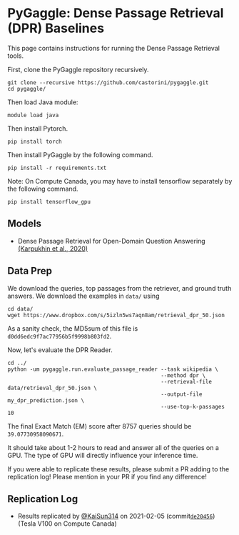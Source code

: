# PyGaggle: Dense Passage Retrieval (DPR) Baselines

This page contains instructions for running the Dense Passage Retrieval tools.

First, clone the PyGaggle repository recursively.

```
git clone --recursive https://github.com/castorini/pygaggle.git
cd pygaggle/
```
Then load Java module:
```
module load java
```
Then install Pytorch.
```
pip install torch
```
Then install PyGaggle by the following command.
```
pip install -r requirements.txt
```
Note: On Compute Canada, you may have to install tensorflow separately by the following command.
```
pip install tensorflow_gpu 
```

## Models

+ Dense Passage Retrieval for Open-Domain Question Answering [(Karpukhin et al., 2020)](https://arxiv.org/pdf/2004.04906.pdf)

## Data Prep

We download the queries, top passages from the retriever, and ground truth answers. We download the examples in `data/` using
```
cd data/
wget https://www.dropbox.com/s/5izln5ws7aqn8am/retrieval_dpr_50.json
```

As a sanity check, the MD5sum of this file is `d0dd6edc9f7ac77956b5f9998b803fd2`.

Now, let's evaluate the DPR Reader.

```
cd ../
python -um pygaggle.run.evaluate_passage_reader --task wikipedia \
                                                --method dpr \ 
                                                --retrieval-file data/retrieval_dpr_50.json \
                                                --output-file my_dpr_prediction.json \
                                                --use-top-k-passages 10
```

The final Exact Match (EM) score after 8757 queries should be `39.07730958090671`.

It should take about 1-2 hours to read and answer all of the queries on a GPU.
The type of GPU will directly influence your inference time.

If you were able to replicate these results, please submit a PR adding to the replication log!
Please mention in your PR if you find any difference!


## Replication Log

+ Results replicated by [@KaiSun314](https://github.com/KaiSun314) on 2021-02-05 (commit[`de20456`](https://github.com/castorini/pygaggle/commit/de2045635106abf104cd7adaf07525fd4f173a3b)) (Tesla V100 on Compute Canada)
